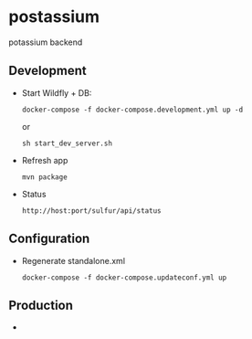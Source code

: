 # postassium
potassium backend

## Development

* Start Wildfly + DB:
 
    `docker-compose -f docker-compose.development.yml up -d`
    
    or 
    
    `sh start_dev_server.sh`
* Refresh app 

    `mvn package`
    
* Status

    `http://host:port/sulfur/api/status`
    

## Configuration

* Regenerate standalone.xml

    `docker-compose -f docker-compose.updateconf.yml up`
    
## Production


* 
